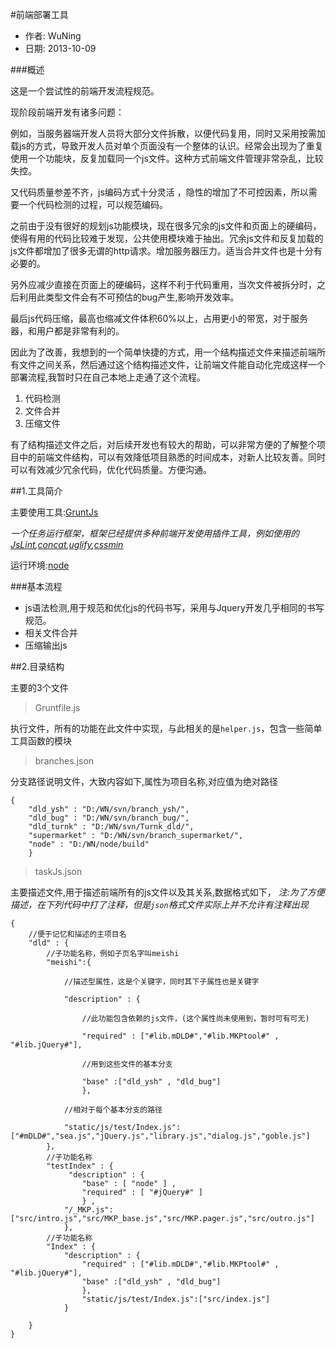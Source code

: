 #前端部署工具

- 作者: WuNing
- 日期: 2013-10-09

###概述

这是一个尝试性的前端开发流程规范。

现阶段前端开发有诸多问题：

例如，当服务器端开发人员将大部分文件拆散，以便代码复用，同时又采用按需加载js的方式，导致开发人员对单个页面没有一个整体的认识。经常会出现为了重复使用一个功能块，反复加载同一个js文件。这种方式前端文件管理非常杂乱，比较失控。

又代码质量参差不齐，js编码方式十分灵活 ，隐性的增加了不可控因素，所以需要一个代码检测的过程，可以规范编码。

之前由于没有很好的规划js功能模块，现在很多冗余的js文件和页面上的硬编码，使得有用的代码比较难于发现，公共使用模块难于抽出。冗余js文件和反复加载的js文件都增加了很多无谓的http请求。增加服务器压力。适当合并文件也是十分有必要的。

另外应减少直接在页面上的硬编码，这样不利于代码重用，当次文件被拆分时，之后利用此类型文件会有不可预估的bug产生,影响开发效率。

最后js代码压缩，最高也缩减文件体积60%以上，占用更小的带宽，对于服务器，和用户都是非常有利的。

因此为了改善，我想到的一个简单快捷的方式，用一个结构描述文件来描述前端所有文件之间关系，然后通过这个结构描述文件，让前端文件能自动化完成这样一个部署流程,我暂时只在自己本地上走通了这个流程。

1. 代码检测
2. 文件合并
3. 压缩文件

有了结构描述文件之后，对后续开发也有较大的帮助，可以非常方便的了解整个项目中的前端文件结构，可以有效降低项目熟悉的时间成本，对新人比较友善。同时可以有效减少冗余代码，优化代码质量。方便沟通。


##1.工具简介

主要使用工具:[GruntJs][0]

*一个任务运行框架，框架已经提供多种前端开发使用插件工具，例如使用的[JsLint][1],[concat][2],[uglify][3],[cssmin][4]*

运行环境:[node][n]

###基本流程

- js语法检测,用于规范和优化js的代码书写，采用与Jquery开发几乎相同的书写规范。
- 相关文件合并
- 压缩输出js

[0]:http://gruntjs.com/ "GruntJs"
[n]:http://nodejs.org/ "NodeJs"
[1]:http://jslinterrors.com/ "JSlint"
[2]:https://github.com/gruntjs/grunt-contrib-concat "concat"
[3]:https://github.com/gruntjs/grunt-contrib-uglify "uglify"
[4]:https://npmjs.org/package/grunt-contrib-cssmin "cssmin"


##2.目录结构

主要的3个文件

>Gruntfile.js

执行文件，所有的功能在此文件中实现，与此相关的是`helper.js`，包含一些简单工具函数的模块

>branches.json

分支路径说明文件，大致内容如下,属性为项目名称,对应值为绝对路径

	{
		"dld_ysh" : "D:/WN/svn/branch_ysh/",
		"dld_bug" : "D:/WN/svn/branch_bug/",
		"dld_turnk" : "D:/WN/svn/Turnk_dld/",
		"supermarket" : "D:/WN/svn/branch_supermarket/",
		"node" : "D:/WN/node/build"
	 	}

>taskJs.json

主要描述文件,用于描述前端所有的js文件以及其关系,数据格式如下，
*注:为了方便描述，在下列代码中打了注释，但是`json`格式文件实际上并不允许有注释出现*

	{	
		//便于记忆和描述的主项目名
 		"dld" : {
 			//子功能名称，例如子页名字叫meishi
			"meishi":{

				//描述型属性，这是个关键字，同时其下子属性也是关键字

				"description" : {

					//此功能包含依赖的js文件，(这个属性尚未使用到，暂时可有可无)

					"required" : ["#lib.mDLD#","#lib.MKPtool#" , "#lib.jQuery#"],

				    //用到这些文件的基本分支

				    "base" :["dld_ysh" , "dld_bug"]
					},

				//相对于每个基本分支的路径

				"static/js/test/Index.js":["#mDLD#","sea.js","jQuery.js","library.js","dialog.js","goble.js"]
			}， 	
 			//子功能名称
			"testIndex" : {
				 "description" : {
		 			"base" : [ "node" ] , 
		 			"required" : [ "#jQuery#" ]
		 			} ,
		    	"/_MKP.js":["src/intro.js","src/MKP_base.js","src/MKP.pager.js","src/outro.js"]
		    	},
		    //子功能名称
			"Index" : { 
				"description" : {
				    "required" : ["#lib.mDLD#","#lib.MKPtool#" , "#lib.jQuery#"],
				    "base" :["dld_ysh" , "dld_bug"]
				    },
				    "static/js/test/Index.js":["src/index.js"]
			    }
	
		}
	}


